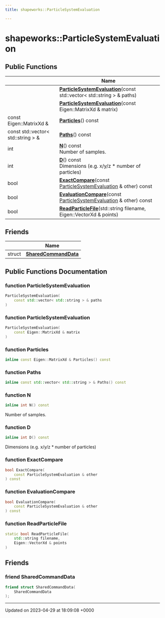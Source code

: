 ```yaml
---
title: shapeworks::ParticleSystemEvaluation

---
```


# shapeworks::ParticleSystemEvaluation





## Public Functions

|                | Name           |
| -------------- | -------------- |
| | **[ParticleSystemEvaluation](../Classes/classshapeworks_1_1ParticleSystemEvaluation.md#function-particlesystemevaluation)**(const std::vector< std::string > & paths) |
| | **[ParticleSystemEvaluation](../Classes/classshapeworks_1_1ParticleSystemEvaluation.md#function-particlesystemevaluation)**(const Eigen::MatrixXd & matrix) |
| const Eigen::MatrixXd & | **[Particles](../Classes/classshapeworks_1_1ParticleSystemEvaluation.md#function-particles)**() const |
| const std::vector< std::string > & | **[Paths](../Classes/classshapeworks_1_1ParticleSystemEvaluation.md#function-paths)**() const |
| int | **[N](../Classes/classshapeworks_1_1ParticleSystemEvaluation.md#function-n)**() const<br>Number of samples.  |
| int | **[D](../Classes/classshapeworks_1_1ParticleSystemEvaluation.md#function-d)**() const<br>Dimensions (e.g. x/y/z * number of particles)  |
| bool | **[ExactCompare](../Classes/classshapeworks_1_1ParticleSystemEvaluation.md#function-exactcompare)**(const [ParticleSystemEvaluation](../Classes/classshapeworks_1_1ParticleSystemEvaluation.md) & other) const |
| bool | **[EvaluationCompare](../Classes/classshapeworks_1_1ParticleSystemEvaluation.md#function-evaluationcompare)**(const [ParticleSystemEvaluation](../Classes/classshapeworks_1_1ParticleSystemEvaluation.md) & other) const |
| bool | **[ReadParticleFile](../Classes/classshapeworks_1_1ParticleSystemEvaluation.md#function-readparticlefile)**(std::string filename, Eigen::VectorXd & points) |

## Friends

|                | Name           |
| -------------- | -------------- |
| struct | **[SharedCommandData](../Classes/classshapeworks_1_1ParticleSystemEvaluation.md#friend-sharedcommanddata)**  |

## Public Functions Documentation

### function ParticleSystemEvaluation

```cpp
ParticleSystemEvaluation(
    const std::vector< std::string > & paths
)
```


### function ParticleSystemEvaluation

```cpp
ParticleSystemEvaluation(
    const Eigen::MatrixXd & matrix
)
```


### function Particles

```cpp
inline const Eigen::MatrixXd & Particles() const
```


### function Paths

```cpp
inline const std::vector< std::string > & Paths() const
```


### function N

```cpp
inline int N() const
```

Number of samples. 

### function D

```cpp
inline int D() const
```

Dimensions (e.g. x/y/z * number of particles) 

### function ExactCompare

```cpp
bool ExactCompare(
    const ParticleSystemEvaluation & other
) const
```


### function EvaluationCompare

```cpp
bool EvaluationCompare(
    const ParticleSystemEvaluation & other
) const
```


### function ReadParticleFile

```cpp
static bool ReadParticleFile(
    std::string filename,
    Eigen::VectorXd & points
)
```


## Friends

### friend SharedCommandData

```cpp
friend struct SharedCommandData(
    SharedCommandData 
);
```


-------------------------------

Updated on 2023-04-29 at 18:09:08 +0000